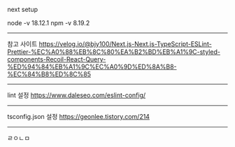 next setup

node -v 18.12.1
npm -v 8.19.2

---

참고 사이트
https://velog.io/@bjy100/Next.js-Next.js-TypeScript-ESLint-Prettier-%EC%A0%88%EB%8C%80%EA%B2%BD%EB%A1%9C-styled-components-Recoil-React-Query-%ED%94%84%EB%A1%9C%EC%A0%9D%ED%8A%B8-%EC%84%B8%ED%8C%85

---

lint 설정
https://www.daleseo.com/eslint-config/

---

tsconfig.json 설정
https://geonlee.tistory.com/214

---

ㄹㅇㄴㅁ
